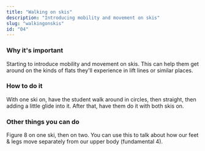 ```yaml
---
title: "Walking on skis"
description: "Introducing mobility and movement on skis"
slug: "walkingonskis"
id: "04"
---
```


### Why it's important

Starting to introduce mobility and movement on skis. This can help them get around on the kinds of flats they'll experience in lift lines or similar places.

### How to do it

With one ski on, have the student walk around in circles, then straight, then adding a little glide into it. After that, have them do it with both skis on.

### Other things you can do

Figure 8 on one ski, then on two. You can use this to talk about how our feet & legs move separately from our upper body (fundamental 4).

